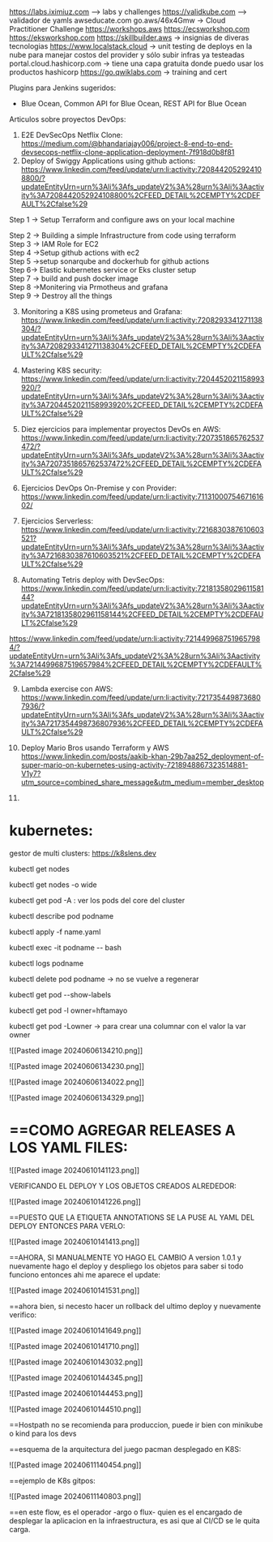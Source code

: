 
https://labs.iximiuz.com --> labs y challenges
https://validkube.com  --> validador de yamls
awseducate.com
go.aws/46x4Gmw -> Cloud Practitioner Challenge
https://workshops.aws
https://ecsworkshop.com
https://eksworkshop.com
https://skillbuilder.aws -> insignias de diveras tecnologias
https://www.localstack.cloud -> unit testing de deploys en la nube para manejar costos del provider y sólo subir infras ya testeadas
portal.cloud.hashicorp.com  -> tiene una capa gratuita donde puedo usar los productos hashicorp
https://go.qwiklabs.com -> training and cert

Plugins para Jenkins sugeridos:
- Blue Ocean, Common API for Blue Ocean, REST API for Blue Ocean

Articulos sobre proyectos DevOps:

1. E2E DevSecOps Netflix Clone: https://medium.com/@bhandariajay006/project-8-end-to-end-devsecops-netflix-clone-application-deployment-7f918d0b8f81
2. Deploy of Swiggy Applications using github actions: 
https://www.linkedin.com/feed/update/urn:li:activity:7208442052924108800/?updateEntityUrn=urn%3Ali%3Afs_updateV2%3A%28urn%3Ali%3Aactivity%3A7208442052924108800%2CFEED_DETAIL%2CEMPTY%2CDEFAULT%2Cfalse%29

Step 1 → Setup Terraform and configure aws on your local machine  
  
Step 2 → Building a simple Infrastructure from code using terraform  
Step 3 → IAM Role for EC2  
Step 4 →Setup github actions with ec2  
Step 5 →setup sonarqube and dockerhub for github actions  
Step 6→ Elastic kubernetes service or Eks cluster setup  
Step 7 → build and push docker image  
Step 8 →Monitering via Prmotheus and grafana  
Step 9 → Destroy all the things

3. Monitoring a K8S using prometeus and Grafana:
https://www.linkedin.com/feed/update/urn:li:activity:7208293341271138304/?updateEntityUrn=urn%3Ali%3Afs_updateV2%3A%28urn%3Ali%3Aactivity%3A7208293341271138304%2CFEED_DETAIL%2CEMPTY%2CDEFAULT%2Cfalse%29

4. Mastering K8S security: 
https://www.linkedin.com/feed/update/urn:li:activity:7204452021158993920/?updateEntityUrn=urn%3Ali%3Afs_updateV2%3A%28urn%3Ali%3Aactivity%3A7204452021158993920%2CFEED_DETAIL%2CEMPTY%2CDEFAULT%2Cfalse%29

5. Diez ejercicios para implementar proyectos DevOs en AWS:
https://www.linkedin.com/feed/update/urn:li:activity:7207351865762537472/?updateEntityUrn=urn%3Ali%3Afs_updateV2%3A%28urn%3Ali%3Aactivity%3A7207351865762537472%2CFEED_DETAIL%2CEMPTY%2CDEFAULT%2Cfalse%29

6. Ejercicios DevOps On-Premise y con Provider:
https://www.linkedin.com/feed/update/urn:li:activity:7113100075467161602/


7. Ejercicios Serverless:
https://www.linkedin.com/feed/update/urn:li:activity:7216830387610603521?updateEntityUrn=urn%3Ali%3Afs_updateV2%3A%28urn%3Ali%3Aactivity%3A7216830387610603521%2CFEED_DETAIL%2CEMPTY%2CDEFAULT%2Cfalse%29

8. Automating Tetris deploy with DevSecOps:
https://www.linkedin.com/feed/update/urn:li:activity:7218135802961158144?updateEntityUrn=urn%3Ali%3Afs_updateV2%3A%28urn%3Ali%3Aactivity%3A7218135802961158144%2CFEED_DETAIL%2CEMPTY%2CDEFAULT%2Cfalse%29

https://www.linkedin.com/feed/update/urn:li:activity:7214499687519657984/?updateEntityUrn=urn%3Ali%3Afs_updateV2%3A%28urn%3Ali%3Aactivity%3A7214499687519657984%2CFEED_DETAIL%2CEMPTY%2CDEFAULT%2Cfalse%29

9. Lambda exercise con AWS:
https://www.linkedin.com/feed/update/urn:li:activity:7217354498736807936/?updateEntityUrn=urn%3Ali%3Afs_updateV2%3A%28urn%3Ali%3Aactivity%3A7217354498736807936%2CFEED_DETAIL%2CEMPTY%2CDEFAULT%2Cfalse%29

10. Deploy Mario Bros usando Terraform y AWS
https://www.linkedin.com/posts/aakib-khan-29b7aa252_deployment-of-super-mario-on-kubernetes-using-activity-7218948867323514881-V1y7?utm_source=combined_share_message&utm_medium=member_desktop

11. 


kubernetes:
=

gestor de multi clusters: https://k8slens.dev


kubectl get nodes

kubectl get nodes -o wide

kubectl get pod -A : ver los pods del core del cluster

kubectl describe pod podname

kubectl apply -f name.yaml

kubectl exec -it podname -- bash

kubectl logs podname

kubectl delete pod podname -> no se vuelve a regenerar

kubectl get pod --show-labels

kubectl get pod -l owner=hftamayo

kubectl get pod -Lowner -> para crear una columnar con el valor la var owner

![[Pasted image 20240606134210.png]]

![[Pasted image 20240606134230.png]]

![[Pasted image 20240606134022.png]]

![[Pasted image 20240606134329.png]]

==COMO AGREGAR RELEASES A LOS YAML FILES:
=

![[Pasted image 20240610141123.png]]

VERIFICANDO EL DEPLOY Y LOS OBJETOS CREADOS ALREDEDOR:

![[Pasted image 20240610141226.png]]

==PUESTO QUE LA ETIQUETA ANNOTATIONS SE LA PUSE AL YAML DEL DEPLOY ENTONCES PARA VERLO:

![[Pasted image 20240610141413.png]]

==AHORA, SI MANUALMENTE YO HAGO EL CAMBIO A version 1.0.1 y nuevamente hago el deploy y despliego los objetos para saber si todo funciono entonces ahi me aparece el update:

![[Pasted image 20240610141531.png]]

==ahora bien, si necesto hacer un rollback del ultimo deploy y nuevamente verifico:

![[Pasted image 20240610141649.png]]

![[Pasted image 20240610141710.png]]


![[Pasted image 20240610143032.png]]

![[Pasted image 20240610144345.png]]

![[Pasted image 20240610144453.png]]

![[Pasted image 20240610144510.png]]

==Hostpath no se recomienda para produccion, puede ir bien con minikube o kind para los devs


==esquema de la arquitectura del juego pacman desplegado en K8S:

![[Pasted image 20240611140454.png]]


==ejemplo de K8s gitpos:

![[Pasted image 20240611140803.png]]

==en este flow, es el operador -argo o flux- quien es el encargado de desplegar la aplicacion en la infraestructura, es asi que al CI/CD se le quita carga.


